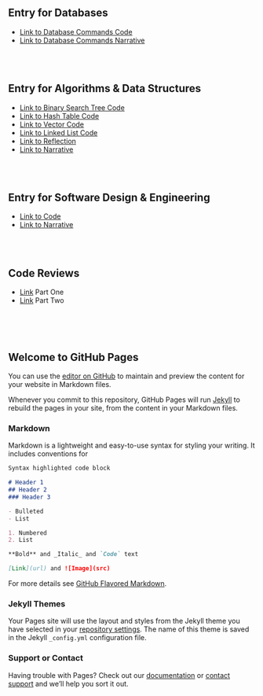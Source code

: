 ## Entry for Databases

- [Link to Database Commands Code](FINAL_PROJECT_CODE.sql)
- [Link to Database Commands Narrative](FINAL_PROJECT.docx)

<br/>
<br/>


## Entry for Algorithms & Data Structures

- [Link to Binary Search Tree Code](BinarySearchTree.cpp)
- [Link to Hash Table Code](HashTable.cpp)
- [Link to Vector Code](VectorSorting.cpp)
- [Link to Linked List Code](LinkedList.cpp)
- [Link to Reflection](FINAL_PortfolioReflection.docx)
- [Link to Narrative](MilestoneThree.docx)

<br/>
<br/>



## Entry for Software Design & Engineering

- [Link to Code](main.cpp)
- [Link to Narrative](MilestoneTwo.docx)

<br/>
<br/>


## Code Reviews

- [Link](https://youtu.be/5lNNDTTOe18) Part One
- [Link](https://youtu.be/_i8RzdHYYhY) Part Two

<br/>
<br/>
<br/>


## Welcome to GitHub Pages

You can use the [editor on GitHub](https://github.com/ItsScooba/ItsScooba.github.io/edit/master/index.md) to maintain and preview the content for your website in Markdown files.

Whenever you commit to this repository, GitHub Pages will run [Jekyll](https://jekyllrb.com/) to rebuild the pages in your site, from the content in your Markdown files.

### Markdown

Markdown is a lightweight and easy-to-use syntax for styling your writing. It includes conventions for

```markdown
Syntax highlighted code block

# Header 1
## Header 2
### Header 3

- Bulleted
- List

1. Numbered
2. List

**Bold** and _Italic_ and `Code` text

[Link](url) and ![Image](src)
```

For more details see [GitHub Flavored Markdown](https://guides.github.com/features/mastering-markdown/).

### Jekyll Themes

Your Pages site will use the layout and styles from the Jekyll theme you have selected in your [repository settings](https://github.com/ItsScooba/ItsScooba.github.io/settings). The name of this theme is saved in the Jekyll `_config.yml` configuration file.

### Support or Contact

Having trouble with Pages? Check out our [documentation](https://help.github.com/categories/github-pages-basics/) or [contact support](https://github.com/contact) and we’ll help you sort it out.

